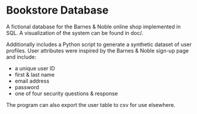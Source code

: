 # Bookstore Database

A fictional database for the Barnes & Noble online shop implemented in SQL. A visualization of the system can be found in doc/.

Additionally includes a Python script to generate a synthetic dataset of user profiles. User attributes were inspired by the Barnes & Noble sign-up page and include:
- a unique user ID
- first & last name
- email address
- password
- one of four security questions & response

The program can also export the user table to csv for use elsewhere. 
